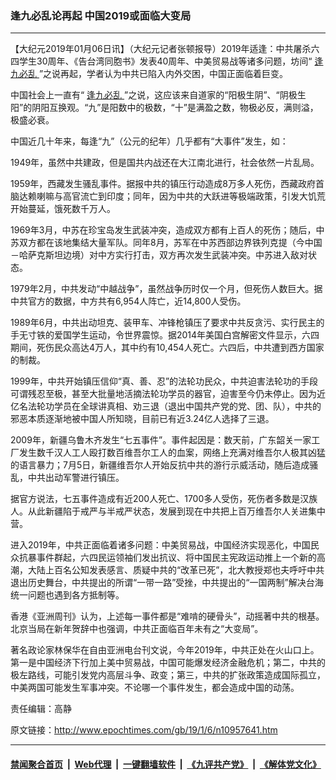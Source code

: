 ### 逢九必乱论再起 中国2019或面临大变局
------------------------

<p>
 【大纪元2019年01月06日讯】（大纪元记者张顿报导）2019年适逢：中共屠杀六四学生30周年、《告台湾同胞书》发表40周年、中美贸易战等诸多问题，坊间“
 <a href="http://www.epochtimes.com/gb/tag/%E9%80%A2%E4%B9%9D%E5%BF%85%E4%B9%B1.html">
  逢九必乱
 </a>
 ”之说再起，学者认为中共已陷入内外交困，中国正面临着巨变。
</p>
<p>
 中国社会上一直有“
 <a href="http://www.epochtimes.com/gb/tag/%E9%80%A2%E4%B9%9D%E5%BF%85%E4%B9%B1.html">
  逢九必乱
 </a>
 ”之说，这应该来自道家的“阳极生阴”、“阴极生阳”的阴阳互换观。“九”是阳数中的极数，“十”是满盈之数，物极必反，满则溢，极盛必衰。
</p>
<p>
 中国近几十年来，每逢“九”（公元的纪年）几乎都有“大事件”发生，如：
</p>
<p>
 1949年，虽然中共建政，但是国共内战还在大江南北进行，社会依然一片乱局。
</p>
<p>
 1959年，西藏发生骚乱事件。据报中共的镇压行动造成8万多人死伤，西藏政府首脑达赖喇嘛与高官流亡到印度；同年，因为中共的大跃进等极端政策，引发大饥荒开始蔓延，饿死数千万人。
</p>
<p>
 1969年3月，中苏在珍宝岛发生武装冲突，造成双方都有上百人的死伤；随后，中苏双方都在该地集结大量军队。同年8月，苏军在中苏西部边界铁列克提（今中国－哈萨克斯坦边境）对中方实行打击，双方再次发生武装冲突。中苏进入敌对状态。
</p>
<p>
 1979年2月，中共发动“中越战争”，虽然战争历时仅一个月，但死伤人数巨大。据中共官方的数据，中方共有6,954人阵亡，近14,800人受伤。
</p>
<p>
 1989年6月，中共出动坦克、装甲车、冲锋枪镇压了要求中共反贪污、实行民主的手无寸铁的爱国学生运动，令世界震惊。据2014年美国白宫解密文件显示，六四期间，死伤民众高达4万人，其中约有10,454人死亡。六四后，中共遭到西方国家的制裁。
</p>
<p>
 1999年，中共开始镇压信仰“真、善、忍”的法轮功民众，中共迫害法轮功的手段可谓残忍至极，甚至大批量地活摘法轮功学员的器官，迫害至今仍未停止。因为近亿名法轮功学员在全球讲真相、劝三退（退出中国共产党的党、团、队），中共的邪恶本质逐渐地被中国人所知晓，目前已有近3.24亿人选择了三退。
</p>
<p>
 2009年，新疆乌鲁木齐发生“七五事件”。事件起因是：数天前，广东韶关一家工厂发生数千汉人工人殴打数百维吾尔工人的血案，网络上充满对维吾尔人极其凶猛的语言暴力；7月5日，新疆维吾尔人开始反抗中共的游行示威活动，随后造成骚乱，中共出动军警进行镇压。
</p>
<p>
 据官方说法，七五事件造成有近200人死亡、1700多人受伤，死伤者多数是汉族人。从此新疆陷于戒严与半戒严状态，发展到现在中共把上百万维吾尔人关进集中营。
</p>
<p>
 进入2019年，中共正面临着诸多问题：中美贸易战，中国经济实现恶化，中国民众抗暴事件群起，六四民运领袖们发出抗议、将中国民主宪政运动推上一个新的高潮，大陆上百名公知发表感言、质疑中共的“改革已死”，北大教授郑也夫呼吁中共退出历史舞台，中共提出的所谓“一带一路”受挫，中共提出的“一国两制”解决台海统一问题也遇到各方抵制等。
</p>
<p>
 香港《亚洲周刊》认为，上述每一事件都是“难啃的硬骨头”，动摇著中共的根基。北京当局在新年贺辞中也强调，中共正面临百年未有之“大变局”。
</p>
<p>
 著名政论家林保华在自由亚洲电台刊文说，今年2019年，中共正处在火山口上。第一是中国经济下行加上美中贸易战，中国可能爆发经济金融危机；第二，中共的极左路线，可能引发党内高层斗争、政变；第三，中共的扩张政策造成国际孤立，中美两国可能发生军事冲突。不论哪一个事件发生，都会造成中国的动荡。
</p>
<p>
 责任编辑：高静
</p>

原文链接：http://www.epochtimes.com/gb/19/1/6/n10957641.htm


------------------------
#### [禁闻聚合首页](https://github.com/gfw-breaker/banned-news/blob/master/README.md) &nbsp;|&nbsp; [Web代理](https://github.com/gfw-breaker/open-proxy/blob/master/README.md) &nbsp;|&nbsp; [一键翻墙软件](https://github.com/gfw-breaker/nogfw/blob/master/README.md) &nbsp;|&nbsp; [《九评共产党》](https://github.com/gfw-breaker/9ping.md/blob/master/README.md#九评之一评共产党是什么) &nbsp;|&nbsp; [《解体党文化》](https://github.com/gfw-breaker/jtdwh.md/blob/master/README.md#绪论)